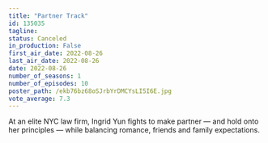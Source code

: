 ```yaml
---
title: "Partner Track"
id: 135035
tagline: 
status: Canceled
in_production: False
first_air_date: 2022-08-26
last_air_date: 2022-08-26
date: 2022-08-26
number_of_seasons: 1
number_of_episodes: 10
poster_path: /ekb76bz68oSJrbYrDMCYsLI5I6E.jpg
vote_average: 7.3
---
```


At an elite NYC law firm, Ingrid Yun fights to make partner — and hold onto her principles — while balancing romance, friends and family expectations.
